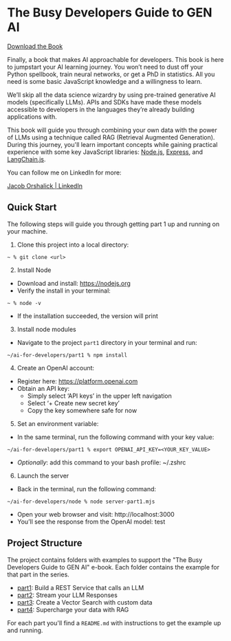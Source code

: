# The Busy Developers Guide to GEN AI

[Download the Book](busy_developers_guide_to_genai.pdf)

Finally, a book that makes AI approachable for developers.  This book is here to jumpstart your AI learning journey.  You won’t need to dust off your Python spellbook, train neural networks, or get a PhD in statistics.  All you need is some basic JavaScript knowledge and a willingness to learn.

We’ll skip all the data science wizardry by using pre-trained generative AI models (specifically LLMs).  APIs and SDKs have made these models accessible to developers in the languages they’re already building applications with.

This book will guide you through combining your own data with the power of LLMs using a technique called RAG (Retrieval Augmented Generation). During this journey, you'll learn important concepts while gaining practical experience with some key JavaScript libraries: [Node.js](https://nodejs.org/docs/latest/api/), [Express](https://expressjs.com/en/4x/api.html), and [LangChain.js](https://js.langchain.com/docs/get_started/introduction).

You can follow me on LinkedIn for more:

[Jacob Orshalick | LinkedIn](https://linkedin.com/in/jorshalick)

## Quick Start

The following steps will guide you through getting part 1 up and running on your machine.

1. Clone this project into a local directory:

```
~ % git clone <url>
```

2. Install Node

- Download and install: https://nodejs.org
- Verify the install in your terminal:

```
~ % node -v
```

- If the installation succeeded, the version will print

3. Install node modules

- Navigate to the project `part1` directory in your terminal and run:

```
~/ai-for-developers/part1 % npm install
```

4.  Create an OpenAI account:

- Register here: https://platform.openai.com
- Obtain an API key:
  - Simply select ‘API keys’ in the upper left navigation
  - Select ‘+ Create new secret key’
  - Copy the key somewhere safe for now

5.  Set an environment variable:

- In the same terminal, run the following command with your key value:

```
~/ai-for-developers/part1 % export OPENAI_API_KEY=<YOUR_KEY_VALUE>
```

- _Optionally_: add this command to your bash profile:  ~/.zshrc

6.  Launch the server

- Back in the terminal, run the following command:

```
~/ai-for-developers/node % node server-part1.mjs
```

- Open your web browser and visit: http://localhost:3000
- You’ll see the response from the OpenAI model:  test

## Project Structure

The project contains folders with examples to support the "The Busy Developers Guide to GEN AI" e-book.  Each folder contains the example for that part in the series.

- [part1](part1): Build a REST Service that calls an LLM
- [part2](part2): Stream your LLM Responses
- [part3](part3): Create a Vector Search with custom data
- [part4](part4): Supercharge your data with RAG

For each part you'll find a `README.md` with instructions to get the example up and running.